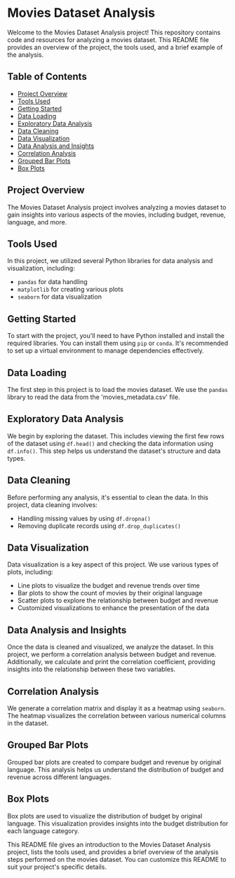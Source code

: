# Movies Dataset Analysis

Welcome to the Movies Dataset Analysis project! This repository contains code and resources for analyzing a movies dataset. This README file provides an overview of the project, the tools used, and a brief example of the analysis.

## Table of Contents
- [Project Overview](#project-overview)
- [Tools Used](#tools-used)
- [Getting Started](#getting-started)
- [Data Loading](#data-loading)
- [Exploratory Data Analysis](#exploratory-data-analysis)
- [Data Cleaning](#data-cleaning)
- [Data Visualization](#data-visualization)
- [Data Analysis and Insights](#data-analysis-and-insights)
- [Correlation Analysis](#correlation-analysis)
- [Grouped Bar Plots](#grouped-bar-plots)
- [Box Plots](#box-plots)

## Project Overview

The Movies Dataset Analysis project involves analyzing a movies dataset to gain insights into various aspects of the movies, including budget, revenue, language, and more.

## Tools Used

In this project, we utilized several Python libraries for data analysis and visualization, including:
- `pandas` for data handling
- `matplotlib` for creating various plots
- `seaborn` for data visualization

## Getting Started

To start with the project, you'll need to have Python installed and install the required libraries. You can install them using `pip` or `conda`. It's recommended to set up a virtual environment to manage dependencies effectively.

## Data Loading

The first step in this project is to load the movies dataset. We use the `pandas` library to read the data from the 'movies_metadata.csv' file.

## Exploratory Data Analysis

We begin by exploring the dataset. This includes viewing the first few rows of the dataset using `df.head()` and checking the data information using `df.info()`. This step helps us understand the dataset's structure and data types.

## Data Cleaning

Before performing any analysis, it's essential to clean the data. In this project, data cleaning involves:
- Handling missing values by using `df.dropna()`
- Removing duplicate records using `df.drop_duplicates()`

## Data Visualization

Data visualization is a key aspect of this project. We use various types of plots, including:
- Line plots to visualize the budget and revenue trends over time
- Bar plots to show the count of movies by their original language
- Scatter plots to explore the relationship between budget and revenue
- Customized visualizations to enhance the presentation of the data

## Data Analysis and Insights

Once the data is cleaned and visualized, we analyze the dataset. In this project, we perform a correlation analysis between budget and revenue. Additionally, we calculate and print the correlation coefficient, providing insights into the relationship between these two variables.

## Correlation Analysis

We generate a correlation matrix and display it as a heatmap using `seaborn`. The heatmap visualizes the correlation between various numerical columns in the dataset.

## Grouped Bar Plots

Grouped bar plots are created to compare budget and revenue by original language. This analysis helps us understand the distribution of budget and revenue across different languages.

## Box Plots

Box plots are used to visualize the distribution of budget by original language. This visualization provides insights into the budget distribution for each language category.

This README file gives an introduction to the Movies Dataset Analysis project, lists the tools used, and provides a brief overview of the analysis steps performed on the movies dataset. You can customize this README to suit your project's specific details.
